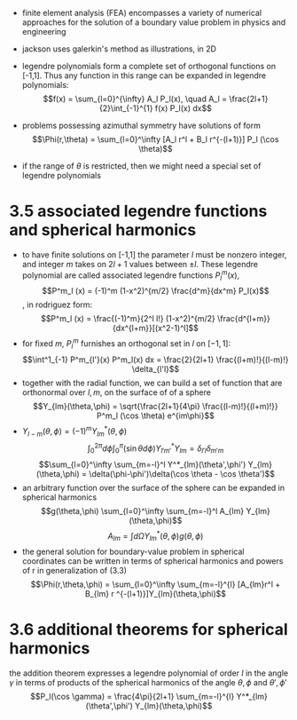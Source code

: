 - finite element analysis (FEA) encompasses a variety of numerical approaches for the solution of a boundary value problem in physics and engineering
- jackson uses galerkin's method as illustrations, in 2D

- legendre polynomials form a complete set of orthogonal functions on [-1,1]. Thus any function in this range can be expanded in legendre polynomials:
$$f(x) = \sum_{l=0}^{\infty} A_l P_l(x), \quad A_l = \frac{2l+1}{2}\int_{-1}^{1} f(x) P_l(x) dx$$
- problems possessing azimuthal symmetry have solutions of form
$$\Phi(r,\theta) = \sum_{l=0}^\infty [A_l r^l + B_l r^{-(l+1)}] P_l (\cos \theta)$$
- if the range of $\theta$ is restricted, then we might need a special set of legendre polynomials

# 3.5 associated legendre functions and spherical harmonics
- to have finite solutions on [-1,1] the parameter $l$ must be nonzero integer, and integer $m$ takes on $2l+1$ values between $\pm l$. These legendre polynomial are called associated legendre functions $P^m_l (x)$,
$$P^m_l (x) = (-1)^m (1-x^2)^{m/2} \frac{d^m}{dx^m} P_l(x)$$, in rodriguez form: 
$$P^m_l (x) = \frac{(-1)^m}{2^l l!} (1-x^2)^{m/2} \frac{d^{l+m}}{dx^{l+m}}[(x^2-1)^l]$$
- for fixed $m$, $P^m_l$ furnishes an orthogonal set in $l$ on $[-1,1]$: 
$$\int^1_{-1} P^m_{l'}(x) P^m_l(x) dx = \frac{2}{2l+1} \frac{(l+m)!}{(l-m)!} \delta_{l'l}$$
- together with the radial function, we can build a set of function that are orthonormal over $l,m$, on the surface of of a sphere
$$Y_{lm}(\theta,\phi) = \sqrt{\frac{2l+1}{4\pi} \frac{(l-m)!}{(l+m)!}} P^m_l (\cos \theta) e^{im\phi}$$
- $Y_{l-m}(\theta,\phi) = (-1)^m Y^*_{lm}(\theta, \phi)$
$$\int^{2\pi}_0 d\phi \int^\pi_0 (\sin \theta d\phi) Y^*_{l'm'} Y_{lm} = \delta_{l'l} \delta_{m'm}$$
$$\sum_{l=0}^\infty \sum_{m=-l}^l Y^*_{lm}(\theta',\phi') Y_{lm}(\theta,\phi) = \delta(\phi-\phi')\delta(\cos \theta - \cos \theta')$$
- an arbitrary function over the surface of the sphere can be expanded in spherical harmonics
$$g(\theta,\phi) \sum_{l=0}^\infty \sum_{m=-l}^l A_{lm} Y_{lm}(\theta,\phi)$$
$$A_{lm} = \int d \Omega Y^*_{lm}(\theta,\phi) g(\theta,\phi)$$
- the general solution for boundary-value problem in spherical coordinates can be written in terms of spherical harmonics and powers of r in generalization of (3.3)
$$\Phi(r,\theta,\phi) = \sum_{l=0}^\infty \sum_{m=-l}^{l} [A_{lm}r^l + B_{lm} r ^{-(l+1)}]Y_{lm}(\theta,\phi)$$
# 3.6 additional theorems for spherical harmonics
the addition theorem expresses a legendre polynomial of order $l$ in the angle $\gamma$ in terms of products of the spherical harmonics of the angle $\theta,\phi$ and $\theta',\phi'$
$$P_l(\cos \gamma) = \frac{4\pi}{2l+1} \sum_{m=-l}^{l} Y^*_{lm}(\theta',\phi') Y_{lm}(\theta,\phi)$$
